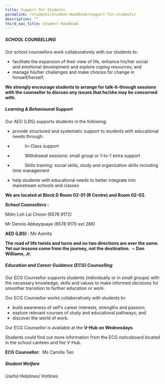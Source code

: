 ```yaml
---
title: Support for Students
permalink: /students/Student-Handbook/support-for-students/
description: ""
third_nav_title: Student Handbook
---
```

##### **SCHOOL COUNSELLING**

Our school counsellors work collaboratively with our students to:

*   facilitate the expansion of their view of life, enhance his/her social and emotional development and explore coping resources; and
*   manage his/her challenges and make choices for change in himself/herself.

**We strongly encourage students to arrange for talk-it-through sessions with the counsellor to discuss any issues that he/she may be concerned with.**

##### **Learning & Behavioural Support**

Our AED (LBS) supports students in the following:

*   provide structured and systematic support to students with educational needs through:

*             In-Class support
*             Withdrawal sessions: small group or 1-to-1 extra support
*             Skills training: social skills, study and organization skills including time management

*   help students with educational needs to better integrate into mainstream schools and classes

**We are located at Block D Room 02-01 (R Centre) and Room 02-02.**

**School Counsellors :**

Mdm Loh Lai Choon (6578 9172)

Mr Dennis Abbeyquaye (6578 9170 ext 286)

**AED (LBS) :** Ms Asmita

**The road of life twists and turns and no two directions are ever the same. Yet our lessons come from the journey, not the destination.  ~ Don Williams, Jr.**

##### **Education and Career Guidance (ECG) Counselling**

Our ECG Counsellor supports students (individually or in small groups) with the necessary knowledge, skills and values to make informed decisions for smoother transition to further education or work.

Our ECG Counsellor works collaboratively with students to:

*   build awareness of self’s career interests, strengths and passion;
*   explore relevant courses of study and educational pathways; and
*   discover the world of work.

Our ECG Counsellor is available at the **V-Hub on Wednesdays**.

Students could find out more information from the ECG noticeboard located in the school canteen and the V-Hub.

**ECG Counsellor:**  Ms Camilla Teo

##### **Student Welfare**

Useful Helplines/ Hotlines